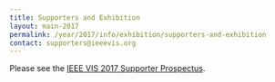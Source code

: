```yaml
---
title: Supporters and Exhibition
layout: main-2017
permalink: /year/2017/info/exhibition/supporters-and-exhibition
contact: supporters@ieeevis.org
---
```


Please see the [IEEE VIS 2017 Supporter Prospectus](vis2017_prospectus.pdf).
